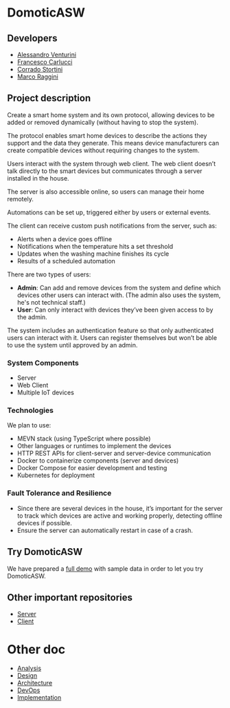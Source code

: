 # DomoticASW

## Developers

- [Alessandro Venturini](mailto:alessandro.venturin6@studio.unibo.it)
- [Francesco Carlucci](mailto:francesco.carlucci6@studio.unibo.it)
- [Corrado Stortini](mailto:corrado.stortini2@studio.unibo.it)
- [Marco Raggini](mailto:marco.raggini2@studio.unibo.it)

## Project description

Create a smart home system and its own protocol, allowing devices to be added or removed dynamically (without having to stop the system).

The protocol enables smart home devices to describe the actions they support and the data they generate.
This means device manufacturers can create compatible devices without requiring changes to the system.

Users interact with the system through web client.
The web client doesn’t talk directly to the smart devices but communicates through a server installed in the house.

The server is also accessible online, so users can manage their home remotely.

Automations can be set up, triggered either by users or external events.

The client can receive custom push notifications from the server, such as:

- Alerts when a device goes offline
- Notifications when the temperature hits a set threshold
- Updates when the washing machine finishes its cycle
- Results of a scheduled automation

There are two types of users:

- **Admin**: Can add and remove devices from the system and define which devices other users can interact with. (The admin also uses the system, he's not technical staff.)
- **User**: Can only interact with devices they’ve been given access to by the admin.

The system includes an authentication feature so that only authenticated users can interact with it.
Users can register themselves but won’t be able to use the system until approved by an admin.

### System Components

- Server
- Web Client
- Multiple IoT devices

### Technologies

We plan to use:

- MEVN stack (using TypeScript where possible)
- Other languages or runtimes to implement the devices
- HTTP REST APIs for client-server and server-device communication
- Docker to containerize components (server and devices)
- Docker Compose for easier development and testing
- Kubernetes for deployment

### Fault Tolerance and Resilience

- Since there are several devices in the house, it’s important for the server to track which devices are active and working properly, detecting offline devices if possible.
- Ensure the server can automatically restart in case of a crash.

## Try DomoticASW

We have prepared a [full demo](https://github.com/DomoticASW/demo) with sample data in order to let you try DomoticASW.

## Other important repositories

- [Server](https://github.com/DomoticASW/server)
- [Client](https://github.com/DomoticASW/client)

# Other doc

- [Analysis](./01-Analysis.md)
- [Design](./02-Design.md)
- [Architecture](./03-Architecture.md)
- [DevOps](./04-DevOps.md)
- [Implementation](./05-Implementation.md)
